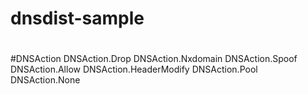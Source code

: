 # dnsdist-sample

#

#DNSAction
DNSAction.Drop
DNSAction.Nxdomain
DNSAction.Spoof
DNSAction.Allow
DNSAction.HeaderModify
DNSAction.Pool
DNSAction.None

